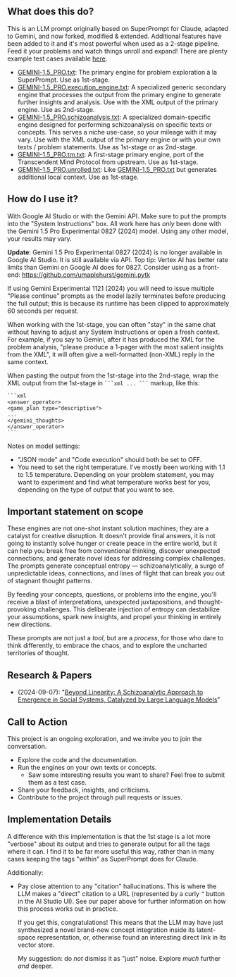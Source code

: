 ## What does this do?

This is an LLM prompt originally based on SuperPrompt for Claude, adapted to
Gemini, and now forked, modified & extended. Additional features have been added
to it and it's most powerful when used as a 2-stage pipeline. Feed it your
problems and watch things unroll and expand! There are plenty example
test cases available [here](test-cases/gemini-1.5_pro/).

- [GEMINI-1.5_PRO.txt](GEMINI-1.5_PRO.txt): The primary engine for problem exploration à la SuperPrompt. Use as 1st-stage.
- [GEMINI-1.5_PRO.execution_engine.txt](GEMINI-1.5_PRO.execution_engine.txt): A specialized generic secondary engine that processes the output from the primary engine to generate further insights and analysis. Use with the XML output of the primary engine. Use as 2nd-stage.
- [GEMINI-1.5_PRO.schizoanalysis.txt](GEMINI-1.5_PRO.schizoanalysis.txt): A specialized domain-specific engine designed for performing schizoanalysis on specific texts or concepts. This serves a niche use-case, so your mileage with it may vary. Use with the XML output of the primary engine or with your own texts / problem statements. Use as 1st-stage or as 2nd-stage.
- [GEMINI-1.5_PRO.tm.txt](GEMINI-1.5_PRO.tm.txt): A first-stage primary engine, port of the Transcendent Mind Protocol from upstream. Use as 1st-stage.
- [GEMINI-1.5_PRO.unrolled.txt](GEMINI-1.5_PRO.unrolled.txt): Like [GEMINI-1.5_PRO.txt](GEMINI-1.5_PRO.txt) but generates additional local context. Use as 1st-stage.

## How do I use it?

With Google AI Studio or with the Gemini API. Make sure to put the prompts into
the "System Instructions" box. All work here has *only* been done with the
Gemini 1.5 Pro Experimental 0827 (2024) model. Using any other model, your
results may vary.

**Update**: Gemini 1.5 Pro Experimental 0827 (2024) is no longer available in Google
AI Studio. It is still available via API. Top tip: Vertex AI has better rate limits
than Gemini on Google AI does for 0827. Consider using as a front-end:
https://github.com/umaplehurst/gemini.pytk

If using Gemini Experimental 1121 (2024) you will need to issue multiple "Please
continue" prompts as the model lazily terminates before producing the full output;
this is because its runtime has been clipped to approximately 60 seconds per request.

When working with the 1st-stage, you can often "stay" in the same chat without having
to adjust any System Instructions or open a fresh context. For example, if you
say to Gemini, after it has produced the XML for the problem analysis, "please
produce a 1-pager with the most salient insights from the XML", it will often
give a well-formatted (non-XML) reply in the same context.

When pasting the output from the 1st-stage into the 2nd-stage, wrap the XML output
from the 1st-stage in ` ```xml ... ``` ` markup, like this:

    ```xml
    <answer_operator>
    <game_plan type="descriptive">
    ...
    </gemini_thoughts>
    </answer_operator>
    ```

Notes on model settings:

- "JSON mode" and "Code execution" should both be set to OFF.
- You need to set the right temperature. I've mostly been working with 1.1 to
  1.5 temperature. Depending on your problem statement, you may want to experiment
  and find what temperature works best for you, depending on the type of output
  that you want to see.

## Important statement on scope

These engines are not one-shot instant solution machines; they are a catalyst
for creative disruption. It doesn't provide final answers, it is not going to
instantly solve hunger or create peace in the entire world, but it can help
you break free from conventional thinking, discover unexpected connections,
and generate novel ideas for addressing complex challenges. The prompts generate
conceptual entropy — schizoanalytically, a surge of unpredictable ideas,
connections, and lines of flight that can break you out of stagnant
thought patterns.

By feeding your concepts, questions, or problems into the engine, you'll
receive a blast of interpretations, unexpected juxtapositions, and
thought-provoking challenges. This deliberate injection of entropy can
destabilize your assumptions, spark new insights, and propel your thinking
in entirely new directions.

These prompts are not just a *tool*, but are a *process*, for those who
dare to think differently, to embrace the chaos, and to explore the
uncharted territories of thought.

## Research & Papers

- (2024-09-07): "[Beyond Linearity: A Schizoanalytic Approach to Emergence in Social Systems, Catalyzed by Large Language Models](papers/00_beyond_linearity/README.md)"

## Call to Action

This project is an ongoing exploration, and we invite you to join the conversation.

- Explore the code and the documentation.
- Run the engines on your own texts or concepts.
  - Saw some interesting results you want to share? Feel free to submit them as a test case.
- Share your feedback, insights, and criticisms.
- Contribute to the project through pull requests or issues.

## Implementation Details

A difference with this implementation is that the 1st stage is a lot more
"verbose" about its output and tries to generate output for all the tags where
it can. I find it to be far more useful this way, rather than in many cases
keeping the tags "within" as SuperPrompt does for Claude.

Additionally:

- Pay close attention to any "citation" hallucinations. This is where the LLM makes a
  "direct" citation to a URL (represented by a curly *`”`* button in the AI
  Studio UI). See our paper above for further information on how this process
  works out in practice.

  If you get this, congratulations! This means that the LLM may have just
  synthesized a novel brand-new concept integration inside its latent-space
  representation, or, otherwise found an interesting direct link in its
  vector store.

  My suggestion: do *not* dismiss it as "just" noise. Explore *much* further
  *and* deeper.
